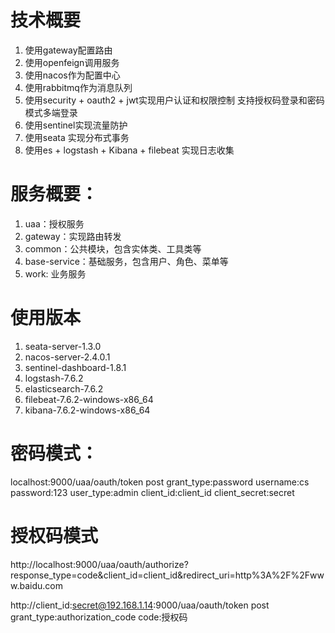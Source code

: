 # 技术概要
1. 使用gateway配置路由
2. 使用openfeign调用服务
3. 使用nacos作为配置中心
4. 使用rabbitmq作为消息队列
5. 使用security + oauth2 + jwt实现用户认证和权限控制 支持授权码登录和密码模式多端登录
6. 使用sentinel实现流量防护
7. 使用seata 实现分布式事务
8. 使用es + logstash + Kibana + filebeat 实现日志收集

# 服务概要：
1. uaa：授权服务
2. gateway：实现路由转发
3. common：公共模块，包含实体类、工具类等
4. base-service：基础服务，包含用户、角色、菜单等
5. work: 业务服务

# 使用版本
1. seata-server-1.3.0
2. nacos-server-2.4.0.1
3. sentinel-dashboard-1.8.1
4. logstash-7.6.2
5. elasticsearch-7.6.2
6. filebeat-7.6.2-windows-x86_64
7. kibana-7.6.2-windows-x86_64


# 密码模式：
localhost:9000/uaa/oauth/token
post
grant_type:password
username:cs
password:123
user_type:admin
client_id:client_id
client_secret:secret

# 授权码模式
http://localhost:9000/uaa/oauth/authorize?response_type=code&client_id=client_id&redirect_uri=http%3A%2F%2Fwww.baidu.com

http://client_id:secret@192.168.1.14:9000/uaa/oauth/token
post
grant_type:authorization_code
code:授权码
